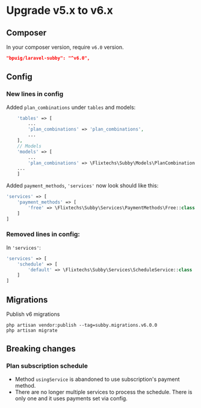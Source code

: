 # Upgrade v5.x to v6.x

## Composer

In your composer version, require `v6.0` version.

```json
"bpuig/laravel-subby": "^v6.0",
```

## Config

### New lines in config

Added `plan_combinations` under `tables` and models:

```php
    'tables' => [
        ...
        'plan_combinations' => 'plan_combinations',
        ...
    ],
    // Models
    'models' => [
        ...
        'plan_combinations' => \Flixtechs\Subby\Models\PlanCombination::class,
    ...
    ]
```

Added `payment_methods`, `'services'` now look should like this:

```php 
'services' => [
    'payment_methods' => [
        'free' => \Flixtechs\Subby\Services\PaymentMethods\Free::class
    ]
]
```

### Removed lines in config:

In `'services'`:

```php 
'services' => [
    'schedule' => [
        'default' => \Flixtechs\Subby\Services\ScheduleService::class
    ]
]
```

## Migrations

Publish v6 migrations

```shell
php artisan vendor:publish --tag=subby.migrations.v6.0.0
php artisan migrate
```

## Breaking changes

### Plan subscription schedule
* Method `usingService` is abandoned to use subscription's payment method.
* There are no longer multiple services to process the schedule. There is only one and it uses payments set via config. 
